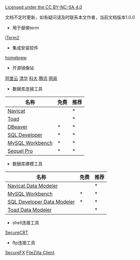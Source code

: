 [Licensed under the CC BY-NC-SA 4.0](https://creativecommons.org/licenses/by-nc-sa/4.0/deed.zh)

文档不定时更新，如有疑问请及时联系本文作者，当前文档版本1.0.0

- 用于替换term

[iTerm2](https://github.com/gnachman/iTerm2)

- 集成安装软件

[homebrew](https://brew.sh/) 

- 开源镜像站

[阿里云](https://developer.aliyun.com/mirror/) [清华](https://mirrors.tuna.tsinghua.edu.cn/) [科大](https://mirrors.ustc.edu.cn/) [腾讯](https://mirrors.cloud.tencent.com/) [网易](http://mirrors.163.com/)

- 数据库连接工具

| 名称                                                         | 免费 | 推荐 |
| ------------------------------------------------------------ | ---- | ---- |
| [Navicat](https://www.navicat.com.cn/products)               |      | *    |
| [Toad](https://www.quest.com/toad/)                          |      | *    |
| [DBeaver](https://dbeaver.io/download/)                      | *    | *    |
| [SQL Developer](https://www.oracle.com/tools/downloads/sqldev-downloads.html) | *    | *    |
| [MySQL Workbench](https://dev.mysql.com/downloads/workbench/) | *    | *    |
| [Sequel Pro](https://github.com/sequelpro/sequelpro)         | *    | *    |

- 数据库建模工具

| 名称                                                         | 免费 | 推荐 |
| ------------------------------------------------------------ | ---- | ---- |
| [Navicat Data Modeler](https://www.navicat.com.cn/products)  |      | *    |
| [MySQL Workbench](https://dev.mysql.com/downloads/workbench/) | *    | *    |
| [SQL Developer Data Modeler](https://www.oracle.com/tools/downloads/sql-data-modeler-downloads.html) | *    | *    |
| [Toad Data Modeler](https://www.quest.com/products/toad-data-modeler/) |      | *    |

- shell连接工具

[SecureCRT](https://www.vandyke.com/cgi-bin/releases.php?product=securecrt) 

- ftp连接工具

[SecureFX](https://www.vandyke.com/cgi-bin/releases.php?product=securefx) [FileZilla Client](https://filezilla-project.org/download.php?type=client)